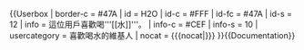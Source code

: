 {{Userbox
| border-c = #47A
| id    = H2O
| id-c  = #FFF
| id-fc = #47A
| id-s  = 12
| info  = 這位用戶喜歡喝'''[[水]]'''。
| info-c = #CEF
| info-s = 10
| usercategory = 喜歡喝水的維基人
| nocat = {{{nocat|}}}
}}<noinclude>{{Documentation}}</noinclude>